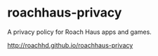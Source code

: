 roachhaus-privacy
=================

A privacy policy for Roach Haus apps and games.


http://roachhd.github.io/roachhaus-privacy
